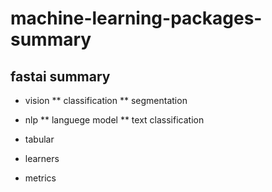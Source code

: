 # machine-learning-packages-summary

## fastai summary
 
* vision
** classification
** segmentation
* nlp
** languege model
** text classification
* tabular

* learners
* metrics

